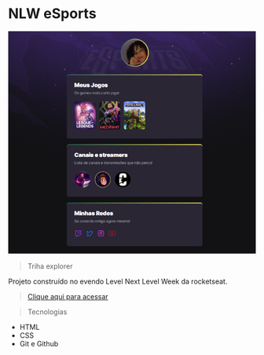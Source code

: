 # NLW eSports 

![preview](.github/github/preview.png)

> Triha explorer

Projeto construído no evendo Level Next Level Week da rocketseat.

> [Clique aqui para acessar](https://aghatareis.github.io/NLW-Esports/)

> Tecnologias 

- HTML
- CSS
- Git e Github
